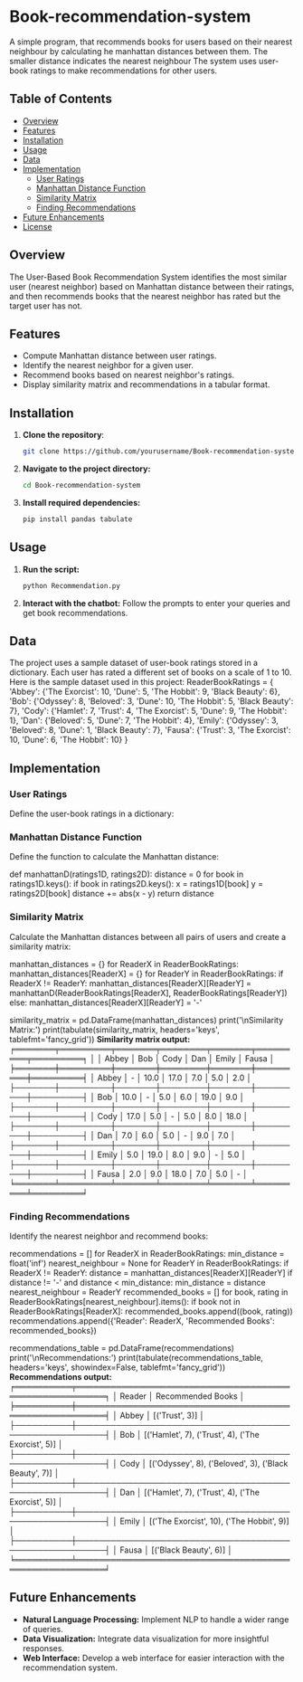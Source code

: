 # Book-recommendation-system
A simple program, that recommends books for users based on their nearest neighbour by calculating he manhattan distances between them. The smaller distance indicates the nearest neighbour
The system uses user-book ratings to make recommendations for other users.

## Table of Contents
- [Overview](#overview)
- [Features](#features)
- [Installation](#installation)
- [Usage](#usage)
- [Data](#data)
- [Implementation](#implementation)
  - [User Ratings](#user-ratings)
  - [Manhattan Distance Function](#manhattan-distance-function)
  - [Similarity Matrix](#similarity-matrix)
  - [Finding Recommendations](#finding-recommendations)
- [Future Enhancements](#future-enhancements)
- [License](#license)

## Overview
The User-Based Book Recommendation System identifies the most similar user (nearest neighbor) based on Manhattan distance between their ratings, and then recommends books that the nearest neighbor has rated but the target user has not.

## Features
- Compute Manhattan distance between user ratings.
- Identify the nearest neighbor for a given user.
- Recommend books based on nearest neighbor's ratings.
- Display similarity matrix and recommendations in a tabular format.

## Installation
1. **Clone the repository**:
   ```sh
   git clone https://github.com/yourusername/Book-recommendation-system.git
2. **Navigate to the project directory:**
   ```sh
   cd Book-recommendation-system
3. **Install required dependencies:**
   ```sh
   pip install pandas tabulate
  ## Usage
1. **Run the script:**
   ```sh
   python Recommendation.py
2. **Interact with the chatbot:**
   Follow the prompts to enter your queries and get book recommendations.

## Data
The project uses a sample dataset of user-book ratings stored in a dictionary. Each user has rated a different set 
of books on a scale of 1 to 10. Here is the 
sample dataset used in this project:
ReaderBookRatings = {
    'Abbey': {'The Exorcist': 10, 'Dune': 5, 'The Hobbit': 9, 'Black Beauty': 6},
    'Bob': {'Odyssey': 8, 'Beloved': 3, 'Dune': 10, 'The Hobbit': 5, 'Black Beauty': 7},
    'Cody': {'Hamlet': 7, 'Trust': 4, 'The Exorcist': 5, 'Dune': 9, 'The Hobbit': 1},
    'Dan': {'Beloved': 5, 'Dune': 7, 'The Hobbit': 4},
    'Emily': {'Odyssey': 3, 'Beloved': 8, 'Dune': 1, 'Black Beauty': 7},
    'Fausa': {'Trust': 3, 'The Exorcist': 10, 'Dune': 6, 'The Hobbit': 10}
}

## Implementation
### User Ratings
Define the user-book ratings in a dictionary:

### Manhattan Distance Function
Define the function to calculate the Manhattan distance:

def manhattanD(ratings1D, ratings2D):
    distance = 0
    for book in ratings1D.keys():
        if book in ratings2D.keys():
            x = ratings1D[book]
            y = ratings2D[book]
            distance += abs(x - y)
    return distance

### Similarity Matrix
Calculate the Manhattan distances between all pairs of users and create a similarity matrix:

manhattan_distances = {}
for ReaderX in ReaderBookRatings:
    manhattan_distances[ReaderX] = {}
    for ReaderY in ReaderBookRatings:
        if ReaderX != ReaderY:
            manhattan_distances[ReaderX][ReaderY] = manhattanD(ReaderBookRatings[ReaderX], ReaderBookRatings[ReaderY])
        else:
            manhattan_distances[ReaderX][ReaderY] = '-'

similarity_matrix = pd.DataFrame(manhattan_distances)
print('\nSimilarity Matrix:')
print(tabulate(similarity_matrix, headers='keys', tablefmt='fancy_grid'))
**Similarity matrix output:**
╒═══════╤═════════╤═══════╤════════╤═══════╤═════════╤═════════╕
│       │ Abbey   │ Bob   │ Cody   │ Dan   │ Emily   │ Fausa   │
╞═══════╪═════════╪═══════╪════════╪═══════╪═════════╪═════════╡
│ Abbey │ -       │ 10.0  │ 17.0   │ 7.0   │ 5.0     │ 2.0     │
├───────┼─────────┼───────┼────────┼───────┼─────────┼─────────┤
│ Bob   │ 10.0    │ -     │ 5.0    │ 6.0   │ 19.0    │ 9.0     │
├───────┼─────────┼───────┼────────┼───────┼─────────┼─────────┤
│ Cody  │ 17.0    │ 5.0   │ -      │ 5.0   │ 8.0     │ 18.0    │
├───────┼─────────┼───────┼────────┼───────┼─────────┼─────────┤
│ Dan   │ 7.0     │ 6.0   │ 5.0    │ -     │ 9.0     │ 7.0     │
├───────┼─────────┼───────┼────────┼───────┼─────────┼─────────┤
│ Emily │ 5.0     │ 19.0  │ 8.0    │ 9.0   │ -       │ 5.0     │
├───────┼─────────┼───────┼────────┼───────┼─────────┼─────────┤
│ Fausa │ 2.0     │ 9.0   │ 18.0   │ 7.0   │ 5.0     │ -       │
╘═══════╧═════════╧═══════╧════════╧═══════╧═════════╧═════════╛

### Finding Recommendations
Identify the nearest neighbor and recommend books:

recommendations = []
for ReaderX in ReaderBookRatings:
    min_distance = float('inf')
    nearest_neighbour = None
    for ReaderY in ReaderBookRatings:
        if ReaderX != ReaderY:
            distance = manhattan_distances[ReaderX][ReaderY]
            if distance != '-' and distance < min_distance:
                min_distance = distance
                nearest_neighbour = ReaderY
    recommended_books = []
    for book, rating in ReaderBookRatings[nearest_neighbour].items():
        if book not in ReaderBookRatings[ReaderX]:
            recommended_books.append((book, rating))
    recommendations.append({'Reader': ReaderX, 'Recommended Books': recommended_books})

recommendations_table = pd.DataFrame(recommendations)
print('\nRecommendations:')
print(tabulate(recommendations_table, headers='keys', showindex=False, tablefmt='fancy_grid'))
**Recommendations output:**
╒══════════╤═══════════════════════════════════════════════════════╕
│ Reader   │ Recommended Books                                     │
╞══════════╪═══════════════════════════════════════════════════════╡
│ Abbey    │ [('Trust', 3)]                                        │
├──────────┼───────────────────────────────────────────────────────┤
│ Bob      │ [('Hamlet', 7), ('Trust', 4), ('The Exorcist', 5)]    │
├──────────┼───────────────────────────────────────────────────────┤
│ Cody     │ [('Odyssey', 8), ('Beloved', 3), ('Black Beauty', 7)] │
├──────────┼───────────────────────────────────────────────────────┤
│ Dan      │ [('Hamlet', 7), ('Trust', 4), ('The Exorcist', 5)]    │
├──────────┼───────────────────────────────────────────────────────┤
│ Emily    │ [('The Exorcist', 10), ('The Hobbit', 9)]             │
├──────────┼───────────────────────────────────────────────────────┤
│ Fausa    │ [('Black Beauty', 6)]                                 │
╘══════════╧═══════════════════════════════════════════════════════╛

## Future Enhancements
- **Natural Language Processing:** Implement NLP to handle a wider range of queries.
- **Data Visualization:** Integrate data visualization for more insightful responses.
- **Web Interface:** Develop a web interface for easier interaction with the recommendation system.
